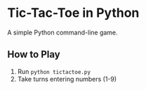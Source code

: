 # Tic-Tac-Toe in Python

A simple Python command-line game.

## How to Play
1. Run `python tictactoe.py`
2. Take turns entering numbers (1-9)
